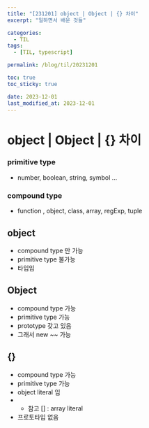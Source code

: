 ```yaml
---
title: "[231201] object | Object | {} 차이"
excerpt: "일하면서 배운 것들"

categories:
  - TIL
tags:
  - [TIL, typescript]

permalink: /blog/til/20231201

toc: true
toc_sticky: true

date: 2023-12-01
last_modified_at: 2023-12-01
---
```


# object | Object | {} 차이

### primitive type

- number, boolean, string, symbol ...

### compound type

- function , object, class, array, regExp, tuple

## object

- compound type 만 가능
- primitive type 불가능
- 타입임

## Object

- compound type 가능
- primitive type 가능
- prototype 갖고 있음
- 그래서 new ~~ 가능

## {}

- compound type 가능
- primitive type 가능
- object literal 임
- - 참고 [] : array literal
- 프로토타입 없음
